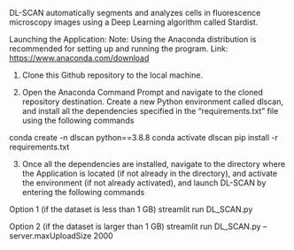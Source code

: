DL-SCAN automatically segments and analyzes cells in fluorescence microscopy images using a Deep Learning algorithm called Stardist. 

Launching the Application:
Note: Using the Anaconda distribution is recommended for setting up and running the program. Link: https://www.anaconda.com/download

1. Clone this Github repository to the local machine.

2. Open the Anaconda Command Prompt and navigate to the cloned repository destination. Create a new Python environment called dlscan, and install all the dependencies specified in the “requirements.txt” file using the following commands

conda create -n dlscan python==3.8.8
conda activate dlscan
pip install -r requirements.txt 

3. Once all the dependencies are installed, navigate to the directory where the Application is located (if not already in the directory), and activate the environment (if not already activated), and launch DL-SCAN by entering the following commands

Option 1 (if the dataset is less than 1 GB)
streamlit run DL_SCAN.py

Option 2 (if the dataset is larger than 1 GB)
streamlit run DL_SCAN.py –server.maxUploadSize 2000